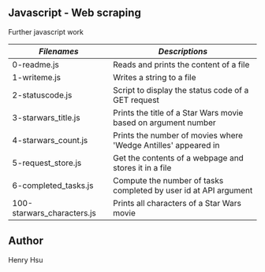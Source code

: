 ## Javascript - Web scraping

Further javascript work

|           *Filenames*           |                    *Descriptions*                                       |
|---------------------------------|-------------------------------------------------------------------------|
| 0-readme.js                     | Reads and prints the content of a file                                  |
| 1-writeme.js                    | Writes a string to a file                                               |
| 2-statuscode.js                 | Script to display the status code of a GET request                      |
| 3-starwars_title.js             | Prints the title of a Star Wars movie based on argument number          |
| 4-starwars_count.js             | Prints the number of movies where 'Wedge Antilles' appeared in          |
| 5-request_store.js              | Get the contents of a webpage and stores it in a file                   |
| 6-completed_tasks.js            | Compute the number of tasks completed by user id at API argument        |
| 100-starwars_characters.js      | Prints all characters of a Star Wars movie                              |


## Author
Henry Hsu
